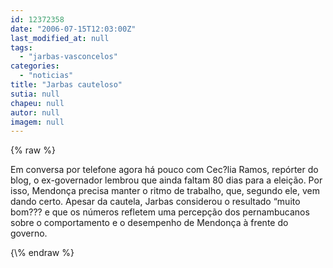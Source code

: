 ```yaml
---
id: 12372358
date: "2006-07-15T12:03:00Z"
last_modified_at: null
tags:
  - "jarbas-vasconcelos"
categories:
  - "noticias"
title: "Jarbas cauteloso"
sutia: null
chapeu: null
autor: null
imagem: null
---
```

{\% raw %}
<p><P>Em conversa por telefone agora há pouco com Cec?lia Ramos, repórter do blog, o ex-governador lembrou que ainda faltam 80 dias para a eleição. Por isso, Mendonça precisa manter o ritmo de trabalho, que, segundo ele, vem dando certo. Apesar da cautela, Jarbas considerou o resultado “muito bom??? e que os números refletem uma percepção dos pernambucanos sobre o comportamento e o desempenho de Mendonça à frente do governo.</P> </p>
{\% endraw %}